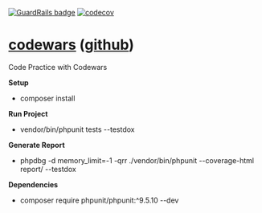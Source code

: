 [![GuardRails badge](https://api.guardrails.io/v2/badges/204556?token=8db0a2bb8ab9306a3a865d3f776bc4f79dc387880abd627119a6ca3748bf3140)](https://dashboard.guardrails.io/gh/olivenbarcelon/repos/204556)
[![codecov](https://codecov.io/gh/olivenbarcelon/codewars/branch/master/graph/badge.svg?token=6YPFDMG4KW)](https://codecov.io/gh/olivenbarcelon/codewars)
# [codewars](https://www.codewars.com) ([github](https://github.com/olivenbarcelon/codewars))
Code Practice with Codewars

**Setup**
<!-- * composer init -->
* composer install

**Run Project**
* vendor/bin/phpunit tests --testdox

**Generate Report**
* phpdbg -d memory_limit=-1 -qrr ./vendor/bin/phpunit --coverage-html report/ --testdox 

**Dependencies**
* composer require phpunit/phpunit:^9.5.10 --dev
